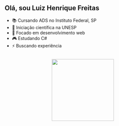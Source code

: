 ## Olá, sou Luiz Henrique Freitas

- 📚 Cursando ADS no Instituto Federal, SP
- 🔬 Iniciação científica na UNESP
- 📶 Focado em desenvolvimento web
- 🎮 Estudando C#
- ⚡ Buscando experiência

##

<p align="center">
  <img height="200px" src="https://github-readme-stats.vercel.app/api/top-langs/?username=LuizHenriqueFreitas;layout=compact;langs_count=10;theme=synthwave;hide=prolog,rich%20text%20format,html"/>
</p>

